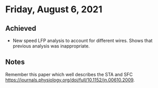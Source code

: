 # Friday, August 6, 2021

## Achieved

- New speed LFP analysis to account for different wires. Shows that previous analysis was inappropriate.

## Notes

Remember this paper which well describes the STA and SFC https://journals.physiology.org/doi/full/10.1152/jn.00610.2009.